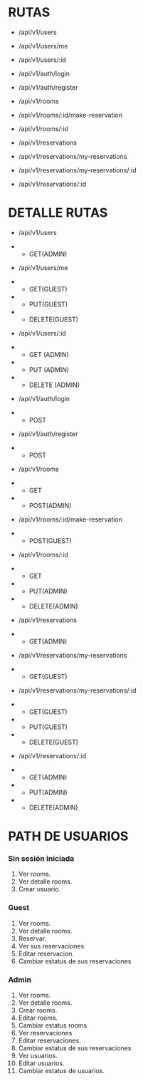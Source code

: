 # RUTAS

- /api/v1/users
- /api/v1/users/me
- /api/v1/users/:id

- /api/v1/auth/login
- /api/v1/auth/register

- /api/v1/rooms
- /api/v1/rooms/:id/make-reservation
- /api/v1/rooms/:id

- /api/v1/reservations
- /api/v1/reservations/my-reservations
- /api/v1/reservations/my-reservations/:id
- /api/v1/reservations/:id

# DETALLE RUTAS 

- /api/v1/users
- - GET(ADMIN)

- /api/v1/users/me
- - GET(GUEST)
- - PUT(GUEST)
- - DELETE(GUEST)

- /api/v1/users/:id
- - GET (ADMIN)
- - PUT (ADMIN)
- - DELETE (ADMIN)

- /api/v1/auth/login
- - POST

- /api/v1/auth/register
- - POST

- /api/v1/rooms
- - GET
- - POST(ADMIN)

- /api/v1/rooms/:id/make-reservation
- - POST(GUEST)

- /api/v1/rooms/:id
- - GET
- - PUT(ADMIN)
- - DELETE(ADMIN)

- /api/v1/reservations
- - GET(ADMIN)

- /api/v1/reservations/my-reservations
- - GET(GUEST)

- /api/v1/reservations/my-reservations/:id
- - GET(GUEST)
- - PUT(GUEST)
- - DELETE(GUEST)

- /api/v1/reservations/:id
- - GET(ADMIN)
- - PUT(ADMIN)
- - DELETE(ADMIN)

# PATH DE USUARIOS

### Sin sesión iniciada
1. Ver rooms.
2. Ver detalle rooms.
3. Crear usuario.

### Guest
1. Ver rooms.
2. Ver detalle rooms.
3. Reservar.
4. Ver sus reservaciones
4. Editar reservacion.
5. Cambiar estatus de sus reservaciones

### Admin
1. Ver rooms.
2. Ver detalle rooms.
3. Crear rooms.
4. Editar rooms.
5. Cambiar estatus rooms.
6. Ver reservaciones
7. Editar reservaciones.
8. Cambiar estatus de sus reservaciones
9. Ver usuarios.
10. Editar usuarios.
11. Cambiar estatus de usuarios. 








